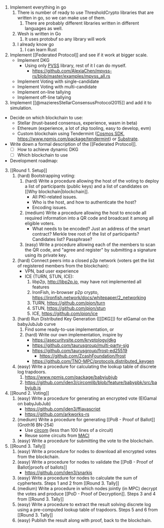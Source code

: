 1. Implement everything in go
	1. There is number of ready to use ThresholdCrypto libraries that are written in go, so we can make use of them.
		1. There are probably different libraries written in different languages as well.
	2. Wesh is written in Go
		1. It uses protobuf so any library will work
	3. I already know go
		1. I can learn Rust
1. Implement [[Federated Protocol]] and see if it work at bigger scale.
	- Implement DKG
		- Using only [PVSS](https://github.com/torusresearch/pvss/blob/master/pvss/pvss.go) library, rest of it I can do myself.
		  - https://github.com/AlexiaChen/mpvss-rs/blob/master/examples/mpvss_all.rs
	- Implement Voting with single-candidate
	- Implement Voting with multi-candidate
	- Implement on-line tallying
	- Implement off-line tallying
2. Implement [[@mazieresStellarConsensusProtocol2015]] and add it to simulation.

- Decide on which blockchain to use:
	- Stellar (trust-based consensus, experience, wasm in beta)
	- Ethereum (experience, a lot of zkp tooling, easy to develop, evm)
	- Custom blockchain using Tendermint ([Cosmos SDK](https://v1.cosmos.network/sdk), https://www.npmjs.com/package/tendermint) or [Substrate](http://substrate.io).
- Write down a formal description of the [[Federated Protocol]].
	- [ ] How to achieve dynamic DKG
	- [ ] Which blockchain to use
- Development roadmap:
3. [[Round 1. Setup]]
	1. (hard) Bootstrapping voting:
		1. (hard) Write a procedure allowing the host of the voting to deploy a list of participants (public keys) and a list of candidates on [[Why blockchain|blockchain]].
			  - All PKI-related issues.
			  - Who is the host, and how to authenticate the host? 
			  - Encoding issues.
		2. (medium) Write a procedure allowing the host to encode all required information into a QR code and broadcast it among all eligible voters. 
			  - What needs to be encoded? Just an address of the smart contract? Merkle tree root of the list of participants? Candidates list? Passphrase?
		3. (easy) Write a procedure allowing each of the members to scan the QR code, and "agree and register" by submitting a signature using its private key.  
	2. (hard) Connect peers into a closed p2p network (voters get the list of registered members from the blockchain):
		- VPN, bad user experience
		- ICE (TURN, STUN, ICE):
			1. libp2p, http://libp2p.io, may have not implemented all features
			2. IronFish, in-browser p2p crypto, https://ironfish.network/docs/whitepaper/2_networking
			3. TURN, https://github.com/pion/turn
			4. STUN, https://github.com/pion/stun
			5. ICE, https://github.com/pion/ice
	3. (hard) Run Distributed Key Generation ([[DKG]]) for elGamal on the babyJubJub curve
		1. Find some ready-to-use implementation, or
		2. (hard) Write our own implementation, inspire by
			- https://asecuritysite.com/kryptology/dkg
			- https://github.com/taurusgroup/multi-party-sig
			- https://github.com/taurusgroup/frost-ed25519
			   - https://github.com/ZcashFoundation/frost
			- https://github.com/TNO-MPC/protocols.distributed_keygen
	4. (easy) Write a procedure for calculating the lookup table of discrete log trapdoors.
		1. https://www.npmjs.com/package/babyjubjub
		2. https://github.com/iden3/circomlib/blob/feature/babypbk/src/babyjub.js
4. [[Round 2. Voting]]
	1. (easy) Write a procedure for generating an encrypted vote (ElGamal on babyJubJub)
		- https://github.com/iden3/ffjavascript
		- https://github.com/arkworks-rs
	2. (medium) Write a procedure for generating [[PoB - Proof of Ballot]] (Groth16 BN-254)
		- Use [circom](https://docs.circom.io) (less than 100 lines of a circuit)
		- Reuse some circuits from [MACI](https://github.com/privacy-scaling-explorations/maci/tree/master/circuits/circom)
	3. (easy) Write a procedure for submitting the vote to the blockchain.
5. [[Round 3. Tally]]
	1. (easy) Write a procedure for nodes to download all encrypted votes from the blockchain.
	2. (easy) Write a procedure for nodes to validate the [[PoB - Proof of Ballot|proofs of ballots]]
		 - https://github.com/iden3/snarkjs
	1. (easy) Write a procedure for nodes to calculate the sum of cyphertexts. Steps 1 and 2 from [[Round 3. Tally]]
	2. (medium) Write a procedure in which nodes jointly (in MPC) decrypt the votes and produce [[PoD - Proof of Decryption]]. Steps 3 and 4 from [[Round 3. Tally]]
	3. (easy) Write a procedure to extract the result solving discrete log using a pre-computed lookup table of trapdoors. Steps 5 and 6 from [[Round 3. Tally]]
	4. (easy) Publish the result along with proof, back to the blockchain.